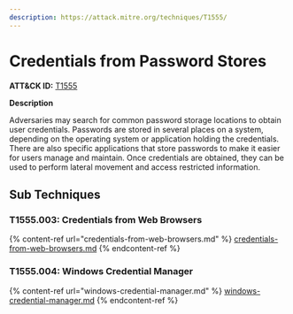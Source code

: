 ```yaml
---
description: https://attack.mitre.org/techniques/T1555/
---
```


# Credentials from Password Stores

**ATT\&CK ID:** [T1555](https://attack.mitre.org/techniques/T1555/)

**Description**

Adversaries may search for common password storage locations to obtain user credentials. Passwords are stored in several places on a system, depending on the operating system or application holding the credentials. There are also specific applications that store passwords to make it easier for users manage and maintain. Once credentials are obtained, they can be used to perform lateral movement and access restricted information.

## Sub Techniques

### T1555.003: Credentials from Web Browsers

{% content-ref url="credentials-from-web-browsers.md" %}
[credentials-from-web-browsers.md](credentials-from-web-browsers.md)
{% endcontent-ref %}

### T1555.004: Windows Credential Manager

{% content-ref url="windows-credential-manager.md" %}
[windows-credential-manager.md](windows-credential-manager.md)
{% endcontent-ref %}
